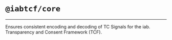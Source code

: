 # `@iabtcf/core`
---
Ensures consistent encoding and decoding of TC Signals for the iab. Transparency and Consent Framework (TCF).

